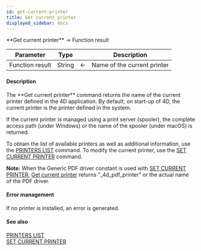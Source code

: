```yaml
---
id: get-current-printer
title: Get current printer
displayed_sidebar: docs
---
```


<!--REF #_command_.Get current printer.Syntax-->**Get current printer**  -> Function result<!-- END REF-->
<!--REF #_command_.Get current printer.Params-->
| Parameter | Type |  | Description |
| --- | --- | --- | --- |
| Function result | String | <- | Name of the current printer |

<!-- END REF-->

#### Description 

<!--REF #_command_.Get current printer.Summary-->The **Get current printer** command returns the name of the current printer defined in the 4D application.<!-- END REF--> By default, on start-up of 4D, the current printer is the printer defined in the system.

If the current printer is managed using a print server (spooler), the complete access path (under Windows) or the name of the spooler (under macOS) is returned.

To obtain the list of available printers as well as additional information, use the [PRINTERS LIST](printers-list.md) command. To modify the current printer, use the [SET CURRENT PRINTER](set-current-printer.md) command.

**Note:** When the Generic PDF driver constant is used with [SET CURRENT PRINTER](set-current-printer.md), [Get current printer](get-current-printer.md) returns "\_4d\_pdf\_printer" or the actual name of the PDF driver.

#### Error management 

If no printer is installed, an error is generated.

#### See also 
[PRINTERS LIST](printers-list.md)  
[SET CURRENT PRINTER](set-current-printer.md)  